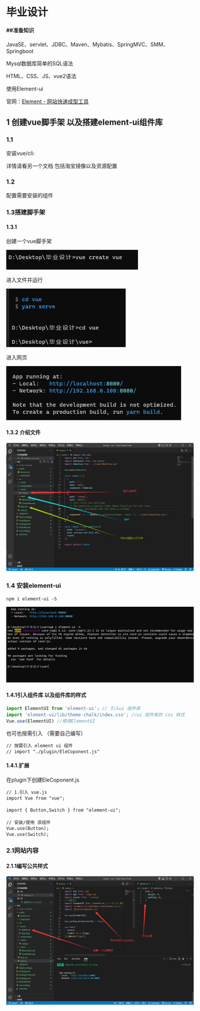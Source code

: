 # 毕业设计

#### ##准备知识

JavaSE、servlet、JDBC、Maven、Mybatis、SpringMVC、SMM、Springboot

Mysql数据库简单的SQL语法

HTML、CSS、JS、vue2语法

使用Element-ui

官网：[Element - 网站快速成型工具](https://element.eleme.cn/#/zh-CN)

## 1 创建vue脚手架 以及搭建element-ui组件库

### 1.1

安装vue/cli:

详情请看另一个文档 包括淘宝镜像以及资源配置

### 1.2

配置需要安装的组件

### 1.3搭建脚手架

#### 1.3.1

创建一个vue脚手架

![image-20221120131802748](毕业设计.assets/image-20221120131802748.png)

进入文件并运行

![image-20221120131859679](毕业设计.assets/image-20221120131859679.png)

进入网页

![image-20221120131934738](毕业设计.assets/image-20221120131934738.png)

#### 1.3.2 介绍文件

![image-20221120132657391](毕业设计.assets/image-20221120132657391.png)



### 1.4 安装element-ui

```
npm i element-ui -S
```

![image-20221120133541989](毕业设计.assets/image-20221120133541989.png)



#### 1.4.1引入组件库 以及组件库的样式

```javascript
import ElementUI from 'element-ui'; // 引入ui 组件库
import 'element-ui/lib/theme-chalk/index.css'; //ui 组件库的 css 样式
Vue.use(ElementUI) //使用ElementUI
```

也可也按需引入 （需要自己编写）

```
// 按需引入 element ui 组件
// import "./plugin/EleCoponent.js"
```

#### 1.4.1.扩展

在plugin下创建EleCoponent.js

```
// 1.引入 vue.js
import Vue from "vue";

import { Button,Switch } from "element-ui";

// 安装/使用 该组件
Vue.use(Button);
Vue.use(Switch);
```

### 2.1网站内容

#### 2.1.1编写公共样式

![image-20221120135308343](毕业设计.assets/image-20221120135308343.png)